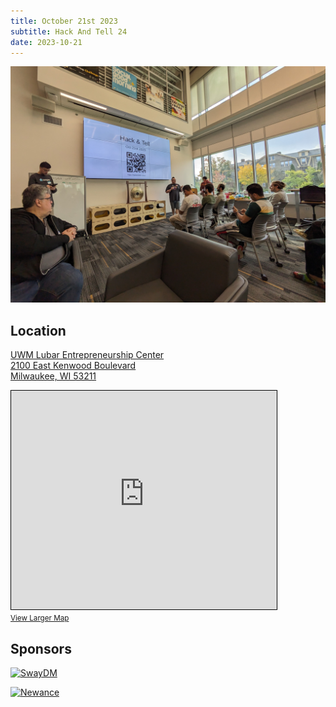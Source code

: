 ```yaml
---
title: October 21st 2023
subtitle: Hack And Tell 24
date: 2023-10-21
---
```


![Introductions](images/introductions.jpg)

## Location

[UWM Lubar Entrepreneurship Center  
2100 East Kenwood Boulevard  
Milwaukee, WI 53211](https://osm.org/go/ZVOQBw6jz?m=&way=84467739)

<iframe width="425" height="350" src="https://www.openstreetmap.org/export/embed.html?bbox=-87.88556367158891%2C43.07413493715527%2C-87.88205534219743%2C43.07588062628937&amp;layer=mapnik&amp;marker=43.075007787938425%2C-87.88380950689316" style="border: 1px solid black"></iframe><br/><small><a href="https://www.openstreetmap.org/?mlat=43.07501&amp;mlon=-87.88381#map=19/43.07501/-87.88381">View Larger Map</a></small>

## Sponsors

[![SwayDM](/images/sponsors/swaydm.png)](https://sway.dm/info/)

[![Newance](/images/sponsors/newance.png)](https://newance.co)

